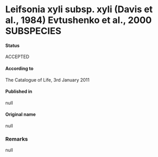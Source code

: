 # Leifsonia xyli subsp. xyli (Davis et al., 1984) Evtushenko et al., 2000 SUBSPECIES

#### Status
ACCEPTED

#### According to
The Catalogue of Life, 3rd January 2011

#### Published in
null

#### Original name
null

### Remarks
null